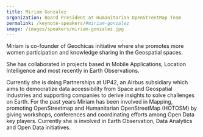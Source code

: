 ```yaml
---
title: Miriam Gonzalez
organization: Board President at Humanitarian OpenStreetMap Team
permalink: /keynote-speakers/#miriam-gonzalez
image: /images/speakers/miriam-gonzalez.jpg
---
```


Miriam is co-founder of Geochicas initiative where she promotes more women participation and knowledge sharing in the Geospatial spaces. 

She has collaborated in projects based in Mobile Applications, Location Intelligence and most recently in Earth Observations.

Currently she is doing Partnerships at UP42, an Airbus subsidiary which aims to democratize data accessibility from Space and Geospatial industries and supporting companies to derive insights to solve challenges on Earth. For the past years Miriam has been involved in Mapping, promoting OpenStreetmap and Humanitarian OpenStreetMap (HOTOSM) by giving workshops, conferences and coordinating efforts among Open Data key players. Currently she is involved in Earth Observation, Data Analytics and Open Data initiatives.